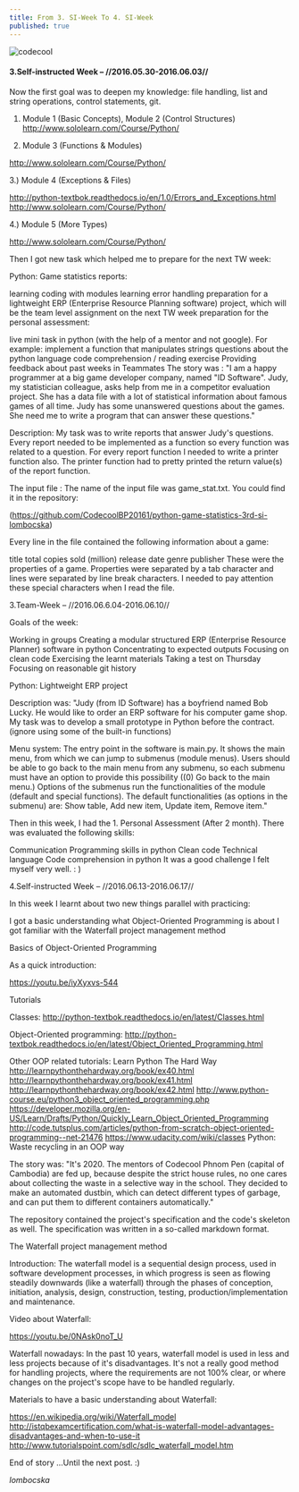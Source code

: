 ```yaml
---
title: From 3. SI-Week To 4. SI-Week
published: true
---
```


![codecool](/blog/img/img_posts/codecool_4-6.png "codecool")


#### 3.Self-instructed Week  – //2016.05.30-2016.06.03//

Now the first goal was to deepen my knowledge: file handling, list and string operations, control statements, git.

1. Module 1 (Basic Concepts), Module 2 (Control Structures) http://www.sololearn.com/Course/Python/

2. Module 3 (Functions & Modules)

http://www.sololearn.com/Course/Python/

3.) Module 4 (Exceptions & Files)

http://python-textbok.readthedocs.io/en/1.0/Errors_and_Exceptions.html
http://www.sololearn.com/Course/Python/

4.) Module 5 (More Types)

http://www.sololearn.com/Course/Python/



Then I got new task which helped me to prepare for the next TW week:

Python: Game statistics reports:

learning coding with modules
learning error handling
preparation for a lightweight ERP (Enterprise Resource Planning software) project, which will be the team level assignment on the next TW week
preparation for the personal assessment:

live mini task in python (with the help of a mentor and not google). For example: implement a function that manipulates strings
questions about the python language
code comprehension / reading exercise
Providing feedback about past weeks in Teammates
The story was : "I am a happy programmer at a big game developer company, named "ID Software". Judy, my statistician colleague, asks help from me in a competitor evaluation project. She has a data file with a lot of statistical information about famous games of all time. Judy has some unanswered questions about the games. She need me to write a program that can answer these questions."

Description: My task was to write reports that answer Judy's questions. Every report needed to be implemented as a function so every function was related to a question. For every report function I needed to write a printer function also. The printer function had to pretty printed the return value(s) of the report function.

The input file : The name of the input file was game_stat.txt. You could find it in the repository:

(https://github.com/CodecoolBP20161/python-game-statistics-3rd-si-lombocska)

Every line in the file contained the following information about a game:

title
total copies sold (million)
release date
genre
publisher
These were the properties of a game. Properties were separated by a tab character and lines were separated by line break characters. I needed to pay attention these special characters when I read the file.

3.Team-Week  –  //2016.06.6.04-2016.06.10//

Goals of the week:

Working in groups
Creating a modular structured ERP (Enterprise Resource Planner) software in python
Concentrating to expected outputs
Focusing on clean code
Exercising the learnt materials
Taking a test on Thursday
Focusing on reasonable git history


Python: Lightweight ERP project

Description was: "Judy (from ID Software) has a boyfriend named Bob Lucky. He would like to order an ERP software for his computer game shop. My task was to develop a small prototype in Python before the contract. (ignore using some of the built-in functions)

Menu system: The entry point in the software is main.py. It shows the main menu, from which we can jump to submenus (module menus). Users should be able to go back to the main menu from any submenu, so each submenu must have an option to provide this possibility ((0) Go back to the main menu.)
Options of the submenus run the functionalities of the module (default and special functions).
The default functionalities (as options in the submenu) are: Show table, Add new item, Update item, Remove item."


Then in this week, I had the 1. Personal Assessment (After 2 month). There was evaluated the following skills:

Communication
Programming skills in python
Clean code
Technical language
Code comprehension in python
It was a good challenge I felt myself very well. : )

4.Self-instructed Week  – //2016.06.13-2016.06.17//

In this week I learnt about two new things parallel with practicing:

I got a basic understanding what Object-Oriented Programming is about
I got familiar with the Waterfall project management method


Basics of Object-Oriented Programming





As a quick introduction:

https://youtu.be/iyXyxvs-544

Tutorials

Classes:
http://python-textbok.readthedocs.io/en/latest/Classes.html

Object-Oriented programming:
http://python-textbok.readthedocs.io/en/latest/Object_Oriented_Programming.html

Other OOP related tutorials: Learn Python The Hard Way
http://learnpythonthehardway.org/book/ex40.html
http://learnpythonthehardway.org/book/ex41.html
http://learnpythonthehardway.org/book/ex42.html
http://www.python-course.eu/python3_object_oriented_programming.php
https://developer.mozilla.org/en-US/Learn/Drafts/Python/Quickly_Learn_Object_Oriented_Programming
http://code.tutsplus.com/articles/python-from-scratch-object-oriented-programming--net-21476
https://www.udacity.com/wiki/classes
Python: Waste recycling in an OOP way

The story was: "It's 2020. The mentors of Codecool Phnom Pen (capital of Cambodia) are fed up, because despite the strict house rules, no one cares about collecting the waste in a selective way in the school. They decided to make an automated dustbin, which can detect different types of garbage, and can put them to different containers automatically."

The repository contained the project's specification and the code's skeleton as well. The specification was written in a so-called markdown format.

The Waterfall project management method

Introduction: The waterfall model is a sequential design process, used in software development processes, in which progress is seen as flowing steadily downwards (like a waterfall) through the phases of conception, initiation, analysis, design, construction, testing, production/implementation and maintenance.

Video about Waterfall:

https://youtu.be/0NAsk0noT_U

Waterfall nowadays: In the past 10 years, waterfall model is used in less and less projects because of it's disadvantages. It's not a really good method for handling projects, where the requirements are not 100% clear, or where changes on the project's scope have to be handled regularly.

Materials to have a basic understanding about Waterfall:

https://en.wikipedia.org/wiki/Waterfall_model
http://istqbexamcertification.com/what-is-waterfall-model-advantages-disadvantages-and-when-to-use-it
http://www.tutorialspoint.com/sdlc/sdlc_waterfall_model.htm




End of story ...Until the next post. :)


_lombocska_
